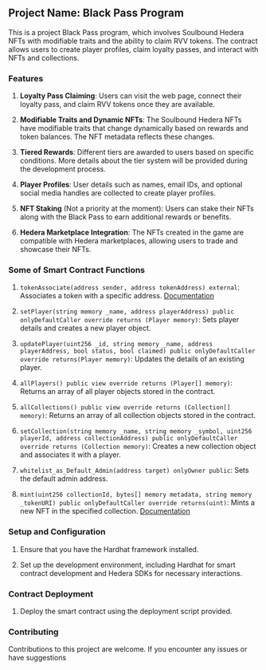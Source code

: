 ## Project Name: Black Pass Program

This is a project Black Pass program, which involves Soulbound Hedera NFTs with modifiable traits and the ability to claim RVV tokens. The contract allows users to create player profiles, claim loyalty passes, and interact with NFTs and collections.

### Features

1. **Loyalty Pass Claiming**: Users can visit the web page, connect their loyalty pass, and claim RVV tokens once they are available.

2. **Modifiable Traits and Dynamic NFTs**: The Soulbound Hedera NFTs have modifiable traits that change dynamically based on rewards and token balances. The NFT metadata reflects these changes.

3. **Tiered Rewards**: Different tiers are awarded to users based on specific conditions. More details about the tier system will be provided during the development process.

4. **Player Profiles**: User details such as names, email IDs, and optional social media handles are collected to create player profiles.

5. **NFT Staking** (Not a priority at the moment): Users can stake their NFTs along with the Black Pass to earn additional rewards or benefits.

6. **Hedera Marketplace Integration**: The NFTs created in the game are compatible with Hedera marketplaces, allowing users to trade and showcase their NFTs.

### Some of Smart Contract Functions


1. `tokenAssociate(address sender, address tokenAddress) external`: Associates a token with a specific address. [Documentation](https://docs.hedera.com/hedera/sdks-and-apis/deprecated/sdks/tokens/associate-tokens-to-an-account)

2. `setPlayer(string memory _name, address playerAddress) public onlyDefaultCaller override returns (Player memory)`: Sets player details and creates a new player object. 

3. `updatePlayer(uint256 _id, string memory _name, address playerAddress, bool status, bool claimed) public onlyDefaultCaller override returns(Player memory)`: Updates the details of an existing player. 

4. `allPlayers() public view override returns (Player[] memory)`: Returns an array of all player objects stored in the contract. 

5. `allCollections() public view override returns (Collection[] memory)`: Returns an array of all collection objects stored in the contract.

6. `setCollection(string memory _name, string memory _symbol, uint256 playerId, address collectionAddress) public onlyDefaultCaller override returns (Collection memory)`: Creates a new collection object and associates it with a player.

7. `whitelist_as_Default_Admin(address target) onlyOwner public`: Sets the default admin address.

8. `mint(uint256 collectionId, bytes[] memory metadata, string memory _tokenURI) public onlyDefaultCaller override returns(uint)`: Mints a new NFT in the specified collection. [Documentation](https://docs.hedera.com/hedera/docs/sdks/tokens/mint-a-token)

### Setup and Configuration

1. Ensure that you have the Hardhat framework installed.

2. Set up the development environment, including Hardhat for smart contract development and Hedera SDKs for necessary interactions.

### Contract Deployment

1. Deploy the smart contract using the deployment script provided.

### Contributing

Contributions to this project are welcome. If you encounter any issues or have suggestions
